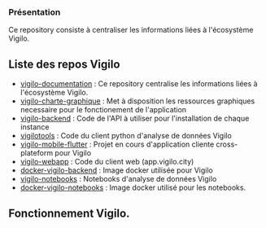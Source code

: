 ### Présentation

Ce repository consiste à centraliser les informations liées à l'écosystème Vigilo.

## Liste des repos Vigilo

* [vigilo-documentation](https://github.com/jesuisundesdeux/vigilo-documentation) : Ce repository centralise les informations liées à l'écosystème Vigilo.
* [vigilo-charte-graphique](https://github.com/jesuisundesdeux/vigilo-charte-graphique) : Met à disposition les ressources graphiques necessaire pour le fonctionement de l'application
* [vigilo-backend](https://github.com/jesuisundesdeux/vigilo-backend) : Code de l'API à utiliser pour l'installation de chaque instance
* [vigilotools](https://github.com/jesuisundesdeux/vigilotools) : Code du client python d'analyse de données Vigilo
* [vigilo-mobile-flutter](https://github.com/jesuisundesdeux/vigilo-mobile-flutter) : Projet en cours d'application cliente cross-plateform pour Vigilo
* [vigilo-webapp](https://github.com/jesuisundesdeux/vigilo-webapp) : Code du client web (app.vigilo.city)
* [docker-vigilo-backend](https://github.com/jesuisundesdeux/docker-vigilo-backend) : Image docker utilisée pour Vigilo
* [vigilo-notebooks](https://github.com/jesuisundesdeux/vigilo-notebooks) : Notebooks d'analyse de données Vigilo
* [docker-vigilo-notebooks](https://github.com/jesuisundesdeux/docker-vigilo-notebooks) : Image docker utilisé pour les notebooks.

## Fonctionnement Vigilo.

